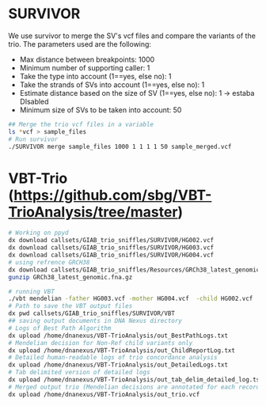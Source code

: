 # SURVIVOR 
We use survivor to merge the SV's vcf files and compare the variants of the trio. The parameters used are the following:
- Max distance between breakpoints: 1000
- Minimum number of supporting caller: 1
- Take the type into account (1==yes, else no): 1
- Take the strands of SVs into account (1==yes, else no): 1
- Estimate distance based on the size of SV (1==yes, else no): 1 -> estaba DIsabled
- Minimum size of SVs to be taken into account: 50

```bash
## Merge the trio vcf files in a variable
ls *vcf > sample_files
# Run survivor
./SURVIVOR merge sample_files 1000 1 1 1 1 50 sample_merged.vcf
```

# VBT-Trio (https://github.com/sbg/VBT-TrioAnalysis/tree/master)

```bash
# Working on ppyd
dx download callsets/GIAB_trio_sniffles/SURVIVOR/HG002.vcf
dx download callsets/GIAB_trio_sniffles/SURVIVOR/HG003.vcf
dx download callsets/GIAB_trio_sniffles/SURVIVOR/HG004.vcf
# using refrence GRCH38
dx download callsets/GIAB_trio_sniffles/Resources/GRCh38_latest_genomic.fna.gz
gunzip GRCh38_latest_genomic.fna.gz
```

```bash
# running VBT
./vbt mendelian -father HG003.vcf -mother HG004.vcf  -child HG002.vcf  -ref GRCh38_latest_genomic.fna -outDir . 
# Path to save the VBT output files
dx pwd callsets/GIAB_trio_sniffles/SURVIVOR/VBT
## saving output documents in DNA Nexus directory 
# Logs of Best Path Algorithm
dx upload /home/dnanexus/VBT-TrioAnalysis/out_BestPathLogs.txt 
# Mendelian decision for Non-Ref child variants only
dx upload /home/dnanexus/VBT-TrioAnalysis/out_ChildReportLog.txt 
# Detailed human-readable logs of trio concordance analysis
dx upload /home/dnanexus/VBT-TrioAnalysis/out_DetailedLogs.txt 
# Tab delimited version of detailed logs
dx upload /home/dnanexus/VBT-TrioAnalysis/out_tab_delim_detailed_log.tsv
# Merged output trio (Mendelian decisions are annotated for each record)
dx upload /home/dnanexus/VBT-TrioAnalysis/out_trio.vcf
```

